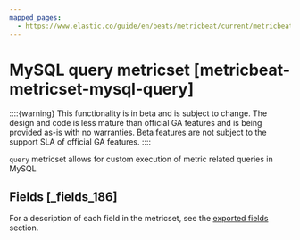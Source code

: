 ```yaml
---
mapped_pages:
  - https://www.elastic.co/guide/en/beats/metricbeat/current/metricbeat-metricset-mysql-query.html
---
```


# MySQL query metricset [metricbeat-metricset-mysql-query]

::::{warning}
This functionality is in beta and is subject to change. The design and code is less mature than official GA features and is being provided as-is with no warranties. Beta features are not subject to the support SLA of official GA features.
::::


`query` metricset allows for custom execution of metric related queries in MySQL

## Fields [_fields_186]

For a description of each field in the metricset, see the [exported fields](/reference/metricbeat/exported-fields-mysql.md) section.


